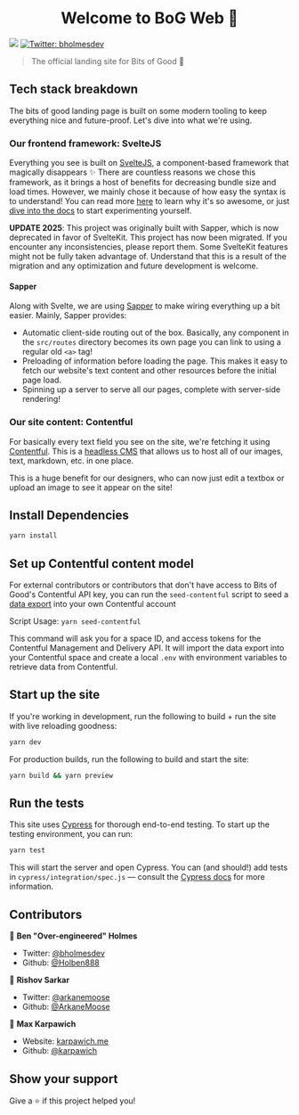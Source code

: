 <h1 align="center">Welcome to BoG Web 👋</h1>
<p>
  <img src="https://img.shields.io/badge/version-0.1-blue.svg?cacheSeconds=2592000" />
  <a href="https://twitter.com/bholmesdev">
    <img alt="Twitter: bholmesdev" src="https://img.shields.io/twitter/follow/bholmesdev.svg?style=social" target="_blank" />
  </a>
</p>

> The official landing site for Bits of Good 🚀

## Tech stack breakdown

The bits of good landing page is built on some modern tooling to keep everything nice and future-proof. Let's dive into what we're using.

### Our frontend framework: SvelteJS

Everything you see is built on [SvelteJS](https://svelte.dev), a component-based framework that magically disappears ✨ There are countless reasons we chose this framework, as it brings a host of benefits for decreasing bundle size and load times. However, we mainly chose it because of how easy the syntax is to understand! You can read more [here](https://dev.to/bholmesdev/why-sveltejs-may-be-the-best-framework-for-new-web-devs-205i) to learn why it's so awesome, or just [dive into the docs](https://svelte.dev/docs) to start experimenting yourself.

**UPDATE 2025**: This project was originally built with Sapper, which is now deprecated in favor of SvelteKit. This project has now been migrated. If you encounter any inconsistencies, please report them. Some SvelteKit features might not be fully taken advantage of. Understand that this is a result of the migration and any optimization and future development is welcome.

#### Sapper

Along with Svelte, we are using [Sapper](https://sapper.svelte.dev) to make wiring everything up a bit easier. Mainly, Sapper provides:

- Automatic client-side routing out of the box. Basically, any component in the `src/routes` directory becomes its own page you can link to using a regular old `<a>` tag!
- Preloading of information before loading the page. This makes it easy to fetch our website's text content and other resources before the initial page load.
- Spinning up a server to serve all our pages, complete with server-side rendering!

### Our site content: Contentful

For basically every text field you see on the site, we're fetching it using [Contentful](https://www.contentful.com/). This is a [headless CMS](https://www.storyblok.com/tp/headless-cms-explained) that allows us to host all of our images, text, markdown, etc. in one place.

This is a huge benefit for our designers, who can now just edit a textbox or upload an image to see it appear on the site!

## Install Dependencies

```sh
yarn install
```

## Set up Contentful content model

For external contributors or contributors that don't have access to Bits of Good's Contentful API key, you can run the `seed-contentful` script to seed a [data export](./contentful/export.json) into your own Contentful account

Script Usage: `yarn seed-contentful`

This command will ask you for a space ID, and access tokens for the Contentful Management and Delivery API. It will import the data export into your Contentful space and create a local `.env` with environment variables to retrieve data from Contentful.

## Start up the site

If you're working in development, run the following to build + run the site with live reloading goodness:

```sh
yarn dev
```

For production builds, run the following to build and start the site:

```sh
yarn build && yarn preview
```

## Run the tests

This site uses [Cypress](https://www.cypress.io/) for thorough end-to-end testing. To start up the testing environment, you can run:

```sh
yarn test
```

This will start the server and open Cypress. You can (and should!) add tests in `cypress/integration/spec.js` — consult the [Cypress docs](https://docs.cypress.io/guides/overview/why-cypress.html#In-a-nutshell) for more information.

## Contributors

👤 **Ben &#34;Over-engineered&#34; Holmes**

- Twitter: [@bholmesdev](https://twitter.com/bholmesdev)
- Github: [@Holben888](https://github.com/Holben888)

👤 **Rishov Sarkar**

- Twitter: [@arkanemoose](https://twitter.com/arkanemoose)
- Github: [@ArkaneMoose](https://github.com/arkanemoose)

👤 **Max Karpawich**

- Website: [karpawich.me](https://karpawich.me)
- Github: [@karpawich](https://github.com/karpawich)

## Show your support

Give a ⭐️ if this project helped you!
